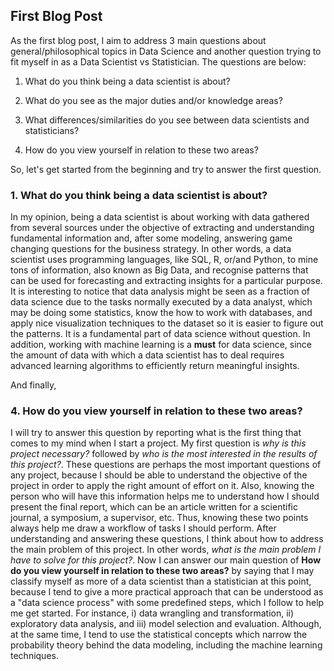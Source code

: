 ## First Blog Post

As the first blog post, I aim to address 3 main questions about general/philosophical topics in Data Science and another question trying to fit myself in as a Data Scientist vs Statistician. The questions are below:

1. What do you think being a data scientist is about?

2. What do you see as the major duties and/or knowledge areas?

3. What differences/similarities do you see between data scientists and statisticians?

4. How do you view yourself in relation to these two areas?

So, let's get started from the beginning and try to answer the first question.


### 1. What do you think being a data scientist is about?

In my opinion, being a data scientist is about working with data gathered from several sources under the objective of extracting and understanding fundamental information and, after some modeling, answering game changing questions for the business strategy. In other words, a data scientist uses programming languages, like SQL, R, or/and Python, to mine tons of information, also known as Big Data, and recognise patterns that can be used for forecasting and extracting insights for a particular purpose. It is interesting to notice that data analysis might be seen as a fraction of data science due to the tasks normally executed by a data analyst, which may be doing some statistics, know the how to work with databases, and apply nice visualization techniques to the dataset so it is easier to figure out the patterns. It is a fundamental part of data science without question. In addition, working with machine learning is a **must** for data science, since the amount of data with which a data scientist has to deal requires advanced learning algorithms to efficiently return meaningful insights.


And finally, 

### 4. How do you view yourself in relation to these two areas?

I will try to answer this question by reporting what is the first thing that comes to my mind when I start a project. My first question is *why is this project necessary?* followed by *who is the most interested in the results of this project?*. These questions are perhaps the most important questions of any project, because I should be able to understand the objective of the project in order to apply the right amount of effort on it. Also, knowing the person who will have this information helps me to understand how I should present the  final report, which can be an article written for a scientific journal, a symposium, a supervisor, etc. Thus, knowing these two points always help me draw a workflow of tasks I should perform. After understanding and answering these questions, I think about how to address the main problem of this project. In other words, *what is the main problem I have to solve for this project?*. Now I can answer our main question of **How do you view yourself in relation to these two areas?** by saying that I may classify myself as more of a data scientist than a statistician at this point, because I tend to give a more practical approach that can be understood as a "data science process" with some predefined steps, which I follow to help me get started. For instance, i) data wrangling and transformation, ii) exploratory data analysis, and iii) model selection and evaluation. Although, at the same time, I tend to use the statistical concepts which narrow the probability theory behind the data modeling, including the machine learning techniques.
